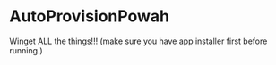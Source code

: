 # AutoProvisionPowah
Winget ALL the things!!! (make sure you have app installer first before running.)
